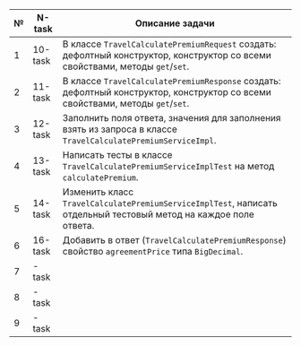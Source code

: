 | №  | N-task   | Описание задачи                                                                                                                   |
|----|----------|------------------------------------------------------------------------------------------------------------------------------------|
| 1  | 10-task  | В классе `TravelCalculatePremiumRequest` создать: дефолтный конструктор, конструктор со всеми свойствами, методы `get`/`set`.     |
| 2  | 11-task  | В классе `TravelCalculatePremiumResponse` создать: дефолтный конструктор, конструктор со всеми свойствами, методы `get`/`set`.    |
| 3  | 12-task  | Заполнить поля ответа, значения для заполнения взять из запроса в классе `TravelCalculatePremiumServiceImpl`.                     |
| 4  | 13-task  | Написать тесты в классе `TravelCalculatePremiumServiceImplTest` на метод `calculatePremium`.                                      |
| 5  | 14-task  | Изменить класс `TravelCalculatePremiumServiceImplTest`, написать отдельный тестовый метод на каждое поле ответа.                  |
| 6  | 16-task  | Добавить в ответ (`TravelCalculatePremiumResponse`) свойство `agreementPrice` типа `BigDecimal`.                                  |
| 7  | -task    |                                                                                                                                    |
| 8  | -task    |                                                                                                                                    |
| 9  | -task    |                                                                                                                                    |

